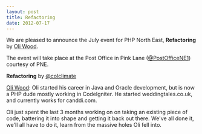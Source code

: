 ```yaml
---
layout: post
title: Refactoring
date: 2012-07-17
---
```


We are pleased to announce the July event for PHP North East, **Refactoring** by [Oli Wood][1].

The event will take place at the Post Office in Pink Lane ([@PostOfficeNE1][2]) courtesy of PNE.

**Refactoring** by [@colclimate][1]

[Oli Wood][1]: Oli started his career in Java and Oracle development, but is now a PHP dude mostly working in CodeIgniter.  He started weddingtales.co.uk, and currently works for canddi.com.

Oli just spent the last 3 months working on on taking an existing piece of code, battering it into shape and getting it back out there.  We've all done it, we'll all have to do it, learn from the massive holes Oli fell into.

[1]: http://www.twitter.com/coldclimate
[2]: http://www.twitter.com/PostOfficeNE1
